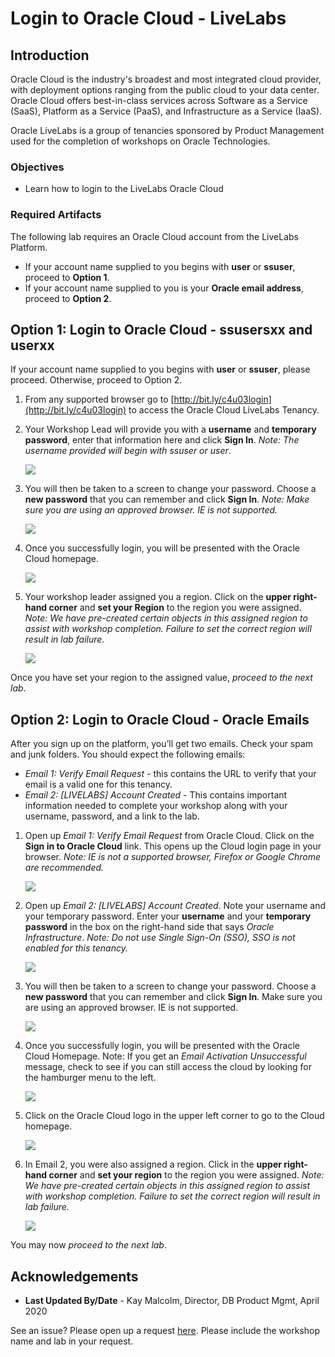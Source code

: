 # Login to Oracle Cloud - LiveLabs #

## Introduction

Oracle Cloud is the industry's broadest and most integrated cloud provider, with deployment options ranging from the public cloud to your data center. Oracle Cloud offers best-in-class services across Software as a Service (SaaS), Platform as a Service (PaaS), and Infrastructure as a Service (IaaS).

Oracle LiveLabs is a group of tenancies sponsored by Product Management used for the completion of workshops on Oracle Technologies.

### Objectives

- Learn how to login to the LiveLabs Oracle Cloud

### Required Artifacts

The following lab requires an Oracle Cloud account from the LiveLabs Platform.

- If your account name supplied to you begins with **user** or **ssuser**, proceed to **Option 1**.
- If your account name supplied to you is your **Oracle email address**,  proceed to **Option 2**.

## Option 1:  Login to Oracle Cloud - ssusersxx and userxx

If your account name supplied to you begins with **user** or **ssuser**, please proceed. Otherwise, proceed to Option 2.

1. From any supported browser go to [http://bit.ly/c4u03login](http://bit.ly/c4u03login) to access the Oracle Cloud LiveLabs Tenancy.
   
2. Your Workshop Lead will provide you with a **username** and **temporary password**, enter that information here and click **Sign In**. *Note: The username provided will begin with ssuser or user*.

    ![](./images/loginpage.png " ")

3.  You will then be taken to a screen to change your password. Choose a **new password** that you can remember and click **Sign In**. *Note: Make sure you are using an approved browser. IE is not supported.*

    ![](./images/changepwd.png " ")

4.  Once you successfully login, you will be presented with the Oracle Cloud homepage.

    ![](./images/homepage.png " ")

5.  Your workshop leader assigned you a region. Click on the **upper right-hand corner** and **set your Region** to the region you were assigned. *Note: We have pre-created certain objects in this assigned region to assist with workshop completion. Failure to set the correct region will result in lab failure.*

    ![](./images/changeregion.png " ")

Once you have set your region to the assigned value, *proceed to the next lab*.

## Option 2:  Login to Oracle Cloud - Oracle Emails

After you sign up on the platform, you’ll get two emails. Check your spam and junk folders. You should expect the following emails:
- *Email 1: Verify Email Request* - this contains the URL to verify that your email is a valid one for this tenancy.
- *Email 2: [LIVELABS] Account Created* - This contains important information needed to complete your workshop along with your username, password, and a link to the lab.

1.  Open up *Email 1: Verify Email Request* from Oracle Cloud. Click on the **Sign in to Oracle Cloud** link. This opens up the Cloud login page in your browser. *Note: IE is not a supported browser, Firefox or Google Chrome are recommended.*

    ![](./images/signin.png " ")

2.  Open up *Email 2: [LIVELABS] Account Created*. Note your username and your temporary password.  Enter your **username** and your **temporary password** in the box on the right-hand side that says *Oracle Infrastructure*. *Note: Do not use Single Sign-On (SSO), SSO is not enabled for this tenancy.*

    ![](./images/loginpage.png " ")

3.  You will then be taken to a screen to change your password. Choose a **new password** that you can remember and click **Sign In**. Make sure you are using an approved browser. IE is not supported.

    ![](./images/changepwd.png " ")

4.  Once you successfully login, you will be presented with the Oracle Cloud Homepage. Note: If you get an *Email Activation Unsuccessful* message, check to see if you can still access the cloud by looking for the hamburger menu to the left.

    ![](./images/emailactivation.png " ")

5.  Click on the Oracle Cloud logo in the upper left corner to go to the Cloud homepage.

    ![](./images/topmenu.png " ")

6.  In Email 2, you were also assigned a region. Click in the **upper right-hand corner** and **set your region** to the region you were assigned. *Note: We have pre-created certain objects in this assigned region to assist with workshop completion. Failure to set the correct region will result in lab failure.*

    ![](./images/changeregion.png " ")

You may now *proceed to the next lab*.

## Acknowledgements

- **Last Updated By/Date** - Kay Malcolm, Director, DB Product Mgmt, April 2020

See an issue?  Please open up a request [here](https://github.com/oracle/learning-library/issues).   Please include the workshop name and lab in your request.